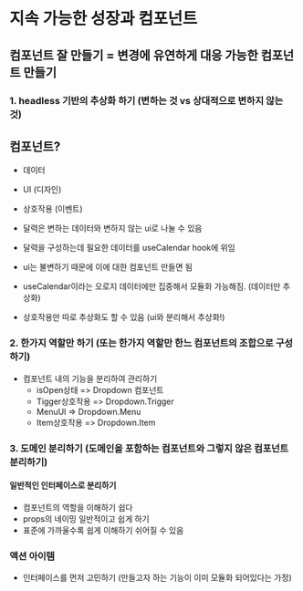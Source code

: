 # 지속 가능한 성장과 컴포넌트

## 컴포넌트 잘 만들기 = 변경에 유연하게 대응 가능한 컴포넌트 만들기

### 1. headless 기반의 추상화 하기 (변하는 것 vs 상대적으로 변하지 않는 것)

## 컴포넌트?

- 데이터
- UI (디자인)
- 상호작용 (이벤트)

- 달력은 변하는 데이터와 변하지 않는 ui로 나눌 수 있음
- 달력을 구성하는데 필요한 데이터를 useCalendar hook에 위임
- ui는 불변하기 때문에 이에 대한 컴포넌트 만들면 됨
- useCalendar이라는 오로지 데이터에만 집중해서 모듈화 가능해짐. (데이터만 추상화)

- 상호작용만 따로 추상화도 할 수 있음 (ui와 분리해서 추상화!)

### 2. 한가지 역할만 하기 (또는 한가지 역할만 한느 컴포넌트의 조합으로 구성하기)

- 컴포넌트 내의 기능을 분리하여 관리하기
  - isOpen상태 => Dropdown 컴포넌트
  - Tigger상호작용 => Dropdown.Trigger
  - MenuUI => Dropdown.Menu
  - Item상호작용 => Dropdown.Item

### 3. 도메인 분리하기 (도메인을 포함하는 컴포넌트와 그렇지 않은 컴포넌트 분리하기)

#### 일반적인 인터페이스로 분리하기

- 컴포넌트의 역할을 이해하기 쉽다
- props의 네이밍 일반적이고 쉽게 하기
- 표준에 가까울수록 쉽게 이해하기 쉬어질 수 있음

### 액션 아이템

- 인터페이스를 먼저 고민하기 (만들고자 하는 기능이 이미 모듈화 되어있다는 가정)
